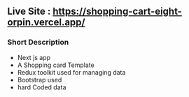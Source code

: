 ## Live Site : https://shopping-cart-eight-orpin.vercel.app/

### Short Description

<ul> 
<li> Next js app</li>
<li> A Shopping card Template</li>
<li> Redux toolkit used for managing data</li>
<li> Bootstrap used </li>
<li> hard Coded data </li>
</ul>
